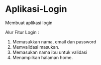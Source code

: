 # Aplikasi-Login
Membuat aplikasi login

Alur Fitur Login : 
1. Memasukkan nama, email dan password
2. Memvalidasi masukan.
3. Memasukan nama ibu untuk validasi
4. Menampilkan halaman home.

